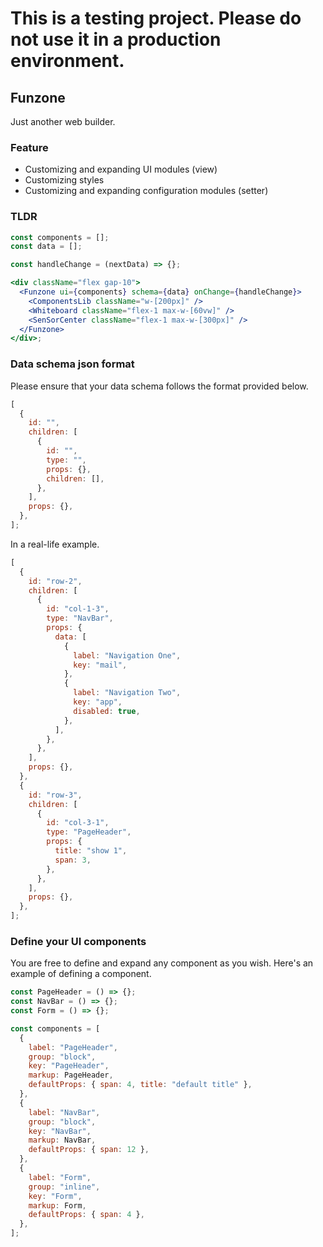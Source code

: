 # This is a testing project. Please do not use it in a production environment.

## Funzone

Just another web builder.

### Feature

- Customizing and expanding UI modules (view)
- Customizing styles
- Customizing and expanding configuration modules (setter)

### TLDR

```jsx
const components = [];
const data = [];

const handleChange = (nextData) => {};

<div className="flex gap-10">
  <Funzone ui={components} schema={data} onChange={handleChange}>
    <ComponentsLib className="w-[200px]" />
    <Whiteboard className="flex-1 max-w-[60vw]" />
    <SenSorCenter className="flex-1 max-w-[300px]" />
  </Funzone>
</div>;

```

### Data schema json format

Please ensure that your data schema follows the format provided below.

```js
[
  {
    id: "",
    children: [
      {
        id: "",
        type: "",
        props: {},
        children: [],
      },
    ],
    props: {},
  },
];

```

In a real-life example.

```js
[
  {
    id: "row-2",
    children: [
      {
        id: "col-1-3",
        type: "NavBar",
        props: {
          data: [
            {
              label: "Navigation One",
              key: "mail",
            },
            {
              label: "Navigation Two",
              key: "app",
              disabled: true,
            },
          ],
        },
      },
    ],
    props: {},
  },
  {
    id: "row-3",
    children: [
      {
        id: "col-3-1",
        type: "PageHeader",
        props: {
          title: "show 1",
          span: 3,
        },
      },
    ],
    props: {},
  },
];

```

### Define your UI components

You are free to define and expand any component as you wish. Here's an example of defining a component.

```jsx
const PageHeader = () => {};
const NavBar = () => {};
const Form = () => {};

const components = [
  {
    label: "PageHeader",
    group: "block",
    key: "PageHeader",
    markup: PageHeader,
    defaultProps: { span: 4, title: "default title" },
  },
  {
    label: "NavBar",
    group: "block",
    key: "NavBar",
    markup: NavBar,
    defaultProps: { span: 12 },
  },
  {
    label: "Form",
    group: "inline",
    key: "Form",
    markup: Form,
    defaultProps: { span: 4 },
  },
];

```
